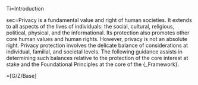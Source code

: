 Ti=Introduction

sec=Privacy is a fundamental value and right of human societies. It extends to all aspects of the lives of individuals: the social, cultural, religious, political, physical, and the informational. Its protection also promotes other core human values and human rights. However, privacy is not an absolute right. Privacy protection involves the delicate balance of considerations at individual, familial, and societal levels. The following guidance assists in determining such balances relative to the protection of the core interest at stake and the Foundational Principles at the core of the {_Framework}.

=[G/Z/Base]